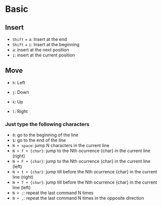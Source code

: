 # Basic
## Insert
* `Shift` + `a`: Insert at the end
* `Shift` + `i`: Insert at the beginning
* `a`: insert at the next position
* `i`: insert at the current position

## Move
* `h`: Left

* `j`: Down

* `k`: Up

* `l`: Right

### Just type  the following characters
* `0`: go to the beginning of the line
* `$`: go to the end of the line
* `N + space`: jump N characters in the current line
* `N + f + {char}`: jump to the Nth ocurrence {char} in the current line (right)
* `N + F + {char}`: jump to the Nth ocurrence {char} in the current line (left)
* `N + t + {char}`: jump till before the Nth ocurrence {char} in the current line (right)
* `N + T + {char}`: jump till before the Nth ocurrence {char} in the current line (left)
* `N + ;`: repeat the last command N times
* `N + ,`: repeat the last command N times in the opposite direction

